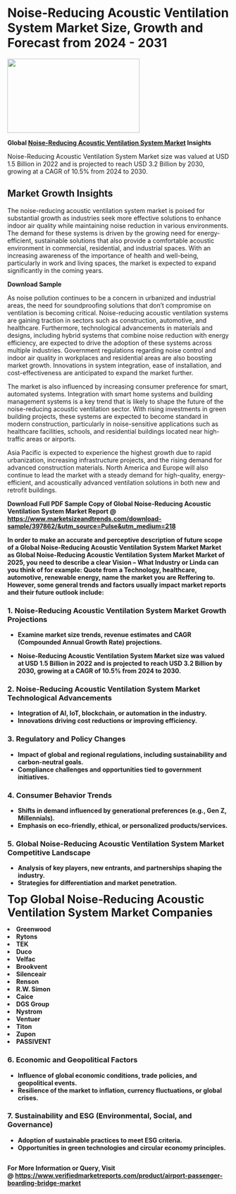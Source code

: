 <H1>Noise-Reducing Acoustic Ventilation System Market Size, Growth and Forecast from 2024 - 2031</H1><img class="aligncenter size-medium wp-image-584254" src="https://thirdeyenews.in/wp-content/uploads/2024/09/Global-Market-Research-300x168.jpeg" alt="" width="300" height="168" /><p><strong>Global&nbsp;<a href="https://www.marketsizeandtrends.com/download-sample/397862/&amp;utm_source=Pulse&amp;utm_medium=218">Noise-Reducing Acoustic Ventilation System Market</a> Insights</strong></p><p>Noise-Reducing Acoustic Ventilation System Market size was valued at USD 1.5 Billion in 2022 and is projected to reach USD 3.2 Billion by 2030, growing at a CAGR of 10.5% from 2024 to 2030.</p><p><h2>Market Growth Insights</h2> <p>The noise-reducing acoustic ventilation system market is poised for substantial growth as industries seek more effective solutions to enhance indoor air quality while maintaining noise reduction in various environments. The demand for these systems is driven by the growing need for energy-efficient, sustainable solutions that also provide a comfortable acoustic environment in commercial, residential, and industrial spaces. With an increasing awareness of the importance of health and well-being, particularly in work and living spaces, the market is expected to expand significantly in the coming years.</p> <p><strong>Download Sample</strong></p> <p>As noise pollution continues to be a concern in urbanized and industrial areas, the need for soundproofing solutions that don’t compromise on ventilation is becoming critical. Noise-reducing acoustic ventilation systems are gaining traction in sectors such as construction, automotive, and healthcare. Furthermore, technological advancements in materials and designs, including hybrid systems that combine noise reduction with energy efficiency, are expected to drive the adoption of these systems across multiple industries. Government regulations regarding noise control and indoor air quality in workplaces and residential areas are also boosting market growth. Innovations in system integration, ease of installation, and cost-effectiveness are anticipated to expand the market further.</p> <p>The market is also influenced by increasing consumer preference for smart, automated systems. Integration with smart home systems and building management systems is a key trend that is likely to shape the future of the noise-reducing acoustic ventilation sector. With rising investments in green building projects, these systems are expected to become standard in modern construction, particularly in noise-sensitive applications such as healthcare facilities, schools, and residential buildings located near high-traffic areas or airports.</p> <p>Asia Pacific is expected to experience the highest growth due to rapid urbanization, increasing infrastructure projects, and the rising demand for advanced construction materials. North America and Europe will also continue to lead the market with a steady demand for high-quality, energy-efficient, and acoustically advanced ventilation solutions in both new and retrofit buildings.</p> <p><strong></p><p><span class=""><strong>Download Full PDF Sample Copy of Global Noise-Reducing Acoustic Ventilation System Market Report</strong> @ <a href="https://www.marketsizeandtrends.com/download-sample/397862/&amp;utm_source=Pulse&amp;utm_medium=218" target="_blank">https://www.marketsizeandtrends.com/download-sample/397862/&amp;utm_source=Pulse&amp;utm_medium=218</a></span></p><p>In order to make an accurate and perceptive description of future scope of a Global&nbsp;Noise-Reducing Acoustic Ventilation System Market Market as Global&nbsp;Noise-Reducing Acoustic Ventilation System Market Market of 2025, you need to describe a clear Vision &ndash; What Industry or Linda can you think of for example: Quote from a Technology, healthcare, automotive, renewable energy, name the market you are Reffering to. However, some general trends and factors usually impact market reports and their future outlook include:</p><h3>1.&nbsp;<strong>Noise-Reducing Acoustic Ventilation System Market Growth Projections</strong></h3><ul><li>Examine market size trends, revenue estimates and CAGR (Compounded Annual Growth Rate) projections.</li><li><p>Noise-Reducing Acoustic Ventilation System Market size was valued at USD 1.5 Billion in 2022 and is projected to reach USD 3.2 Billion by 2030, growing at a CAGR of 10.5% from 2024 to 2030.</p></li></ul><h3>2.&nbsp;<strong>Noise-Reducing Acoustic Ventilation System Market Technological Advancements</strong></h3><ul><li>Integration of AI, IoT, blockchain, or automation in the industry.</li><li>Innovations driving cost reductions or improving efficiency.</li></ul><h3>3.&nbsp;<strong>Regulatory and Policy Changes</strong></h3><ul><li>Impact of global and regional regulations, including sustainability and carbon-neutral goals.</li><li>Compliance challenges and opportunities tied to government initiatives.</li></ul><h3>4.&nbsp;<strong>Consumer Behavior Trends</strong></h3><ul><li>Shifts in demand influenced by generational preferences (e.g., Gen Z, Millennials).</li><li>Emphasis on eco-friendly, ethical, or personalized products/services.</li></ul><h3>5.&nbsp;<strong>Global Noise-Reducing Acoustic Ventilation System Market Competitive Landscape</strong></h3><ul><li>Analysis of key players, new entrants, and partnerships shaping the industry.</li><li>Strategies for differentiation and market penetration.</li></ul><p data-pm-slice="1 1 []"><span style="color: inherit; font-family: inherit; font-size: 25px;">Top Global Noise-Reducing Acoustic Ventilation System Market Companies</span></p><div class="" data-test-id=""><p><li>Greenwood</li><li> Rytons</li><li> TEK</li><li> Duco</li><li> Velfac</li><li> Brookvent</li><li> Silenceair</li><li> Renson</li><li> R.W. Simon</li><li> Caice</li><li> DGS Group</li><li> Nystrom</li><li> Ventuer</li><li> Titon</li><li> Zupon</li><li> PASSIVENT</li></p></div><h3>6.&nbsp;<strong>Economic and Geopolitical Factors</strong></h3><ul><li>Influence of global economic conditions, trade policies, and geopolitical events.</li><li>Resilience of the market to inflation, currency fluctuations, or global crises.</li></ul><h3>7.&nbsp;<strong>Sustainability and ESG (Environmental, Social, and Governance)</strong></h3><ul><li>Adoption of sustainable practices to meet ESG criteria.</li><li>Opportunities in green technologies and circular economy principles.</li></ul><h2><strong style="font-size: 14px;">For More Information or Query, Visit @&nbsp;</strong><a style="background-color: #ffffff; font-size: 14px;" href="https://www.marketsizeandtrends.com/report/noise-reducing-acoustic-ventilation-system-market/" target="_blank">https://www.verifiedmarketreports.com/product/airport-passenger-boarding-bridge-market</a></h2>
